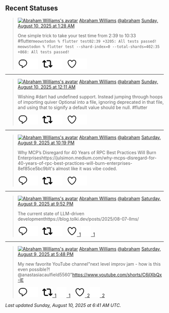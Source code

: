 ## Recent Statuses

> <a href="https://indieweb.social/@abraham"><img alt="Abraham Williams's avatar" src="https://cdn.masto.host/indiewebsocial/accounts/avatars/109/292/540/382/343/163/original/d00f2e03ce9c85b1.jpg" height="24" width="24" ></a> [Abraham Williams](https://indieweb.social/@abraham) [@abraham](https://indieweb.social/@abraham) [Sunday, August 10, 2025 at 1:28 AM](https://indieweb.social/@abraham/115001873730534555)
>
> One simple trick to take your test time from 2:39 to 10:33 #flutter```meowstodon % flutter test02:39 +3205: All tests passed!                                                                                                                                                                                                                                                 meowstodon % flutter test --shard-index=0 --total-shards=402:35 +868: All tests passed!```
>
> [![Reply](./images/reply_light.svg#gh-light-mode-only "Reply")](https://indieweb.social/@abraham/115001873730534555#gh-light-mode-only)[![Reply](./images/reply.svg#gh-dark-mode-only "Reply")](https://indieweb.social/@abraham/115001873730534555#gh-dark-mode-only)&emsp;[![Boost](./images/retweet_light.svg#gh-light-mode-only "Boost")](https://indieweb.social/@abraham/115001873730534555#gh-light-mode-only)[![Boost](./images/retweet.svg#gh-dark-mode-only "Boost")](https://indieweb.social/@abraham/115001873730534555#gh-dark-mode-only)&emsp;[![Favorite](./images/like_light.svg#gh-light-mode-only "Favorite")](https://indieweb.social/@abraham/115001873730534555#gh-light-mode-only)[![Favorite](./images/like.svg#gh-dark-mode-only "Favorite")](https://indieweb.social/@abraham/115001873730534555#gh-dark-mode-only)


---

> <a href="https://indieweb.social/@abraham"><img alt="Abraham Williams's avatar" src="https://cdn.masto.host/indiewebsocial/accounts/avatars/109/292/540/382/343/163/original/d00f2e03ce9c85b1.jpg" height="24" width="24" ></a> [Abraham Williams](https://indieweb.social/@abraham) [@abraham](https://indieweb.social/@abraham) [Sunday, August 10, 2025 at 12:11 AM](https://indieweb.social/@abraham/115001568293453022)
>
> Wishing #dart had undefined support. Instead jumping through hoops of importing quiver Optional into a file, ignoring deprecated in that file, and using that to signify a default value should be null. #flutter
>
> [![Reply](./images/reply_light.svg#gh-light-mode-only "Reply")](https://indieweb.social/@abraham/115001568293453022#gh-light-mode-only)[![Reply](./images/reply.svg#gh-dark-mode-only "Reply")](https://indieweb.social/@abraham/115001568293453022#gh-dark-mode-only)&emsp;[![Boost](./images/retweet_light.svg#gh-light-mode-only "Boost")](https://indieweb.social/@abraham/115001568293453022#gh-light-mode-only)[![Boost](./images/retweet.svg#gh-dark-mode-only "Boost")](https://indieweb.social/@abraham/115001568293453022#gh-dark-mode-only)&emsp;[![Favorite](./images/like_light.svg#gh-light-mode-only "Favorite")](https://indieweb.social/@abraham/115001568293453022#gh-light-mode-only)[![Favorite](./images/like.svg#gh-dark-mode-only "Favorite")](https://indieweb.social/@abraham/115001568293453022#gh-dark-mode-only)


---

> <a href="https://indieweb.social/@abraham"><img alt="Abraham Williams's avatar" src="https://cdn.masto.host/indiewebsocial/accounts/avatars/109/292/540/382/343/163/original/d00f2e03ce9c85b1.jpg" height="24" width="24" ></a> [Abraham Williams](https://indieweb.social/@abraham) [@abraham](https://indieweb.social/@abraham) [Saturday, August 9, 2025 at 10:19 PM](https://indieweb.social/@abraham/115001129284221484)
>
> Why MCP’s Disregard for 40 Years of RPC Best Practices Will Burn Enterpriseshttps://julsimon.medium.com/why-mcps-disregard-for-40-years-of-rpc-best-practices-will-burn-enterprises-8ef85ce5bc9bIt&#39;s almost like it was vibe coded.
>
> [![Reply](./images/reply_light.svg#gh-light-mode-only "Reply")](https://indieweb.social/@abraham/115001129284221484#gh-light-mode-only)[![Reply](./images/reply.svg#gh-dark-mode-only "Reply")](https://indieweb.social/@abraham/115001129284221484#gh-dark-mode-only)&emsp;[![Boost](./images/retweet_light.svg#gh-light-mode-only "Boost")](https://indieweb.social/@abraham/115001129284221484#gh-light-mode-only)[![Boost](./images/retweet.svg#gh-dark-mode-only "Boost")](https://indieweb.social/@abraham/115001129284221484#gh-dark-mode-only)&emsp;[![Favorite](./images/like_light.svg#gh-light-mode-only "Favorite")](https://indieweb.social/@abraham/115001129284221484#gh-light-mode-only)[![Favorite](./images/like.svg#gh-dark-mode-only "Favorite")](https://indieweb.social/@abraham/115001129284221484#gh-dark-mode-only)


---

> <a href="https://indieweb.social/@abraham"><img alt="Abraham Williams's avatar" src="https://cdn.masto.host/indiewebsocial/accounts/avatars/109/292/540/382/343/163/original/d00f2e03ce9c85b1.jpg" height="24" width="24" ></a> [Abraham Williams](https://indieweb.social/@abraham) [@abraham](https://indieweb.social/@abraham) [Saturday, August 9, 2025 at 9:52 PM](https://indieweb.social/@abraham/115001023485270188)
>
> The current state of LLM-driven developmenthttps://blog.tolki.dev/posts/2025/08-07-llms/
>
> [![Reply](./images/reply_light.svg#gh-light-mode-only "Reply")](https://indieweb.social/@abraham/115001023485270188#gh-light-mode-only)[![Reply](./images/reply.svg#gh-dark-mode-only "Reply")](https://indieweb.social/@abraham/115001023485270188#gh-dark-mode-only)&emsp;[![Boost](./images/retweet_light.svg#gh-light-mode-only "Boost")](https://indieweb.social/@abraham/115001023485270188#gh-light-mode-only)[![Boost](./images/retweet.svg#gh-dark-mode-only "Boost")](https://indieweb.social/@abraham/115001023485270188#gh-dark-mode-only)&emsp;[![Favorite](./images/like_light.svg#gh-light-mode-only "Favorite")&ensp;1](https://indieweb.social/@abraham/115001023485270188#gh-light-mode-only)[![Favorite](./images/like.svg#gh-dark-mode-only "Favorite")&ensp;1](https://indieweb.social/@abraham/115001023485270188#gh-dark-mode-only)


---

> <a href="https://indieweb.social/@abraham"><img alt="Abraham Williams's avatar" src="https://cdn.masto.host/indiewebsocial/accounts/avatars/109/292/540/382/343/163/original/d00f2e03ce9c85b1.jpg" height="24" width="24" ></a> [Abraham Williams](https://indieweb.social/@abraham) [@abraham](https://indieweb.social/@abraham) [Saturday, August 9, 2025 at 5:48 PM](https://indieweb.social/@abraham/115000062877366078)
>
> My new favorite YouTube channel&quot;next level improv jam - how is this even possible?! ​⁠@anastasiacaulfield5560&quot;https://www.youtube.com/shorts/C6jlXbQx-IE
>
> [![Reply](./images/reply_light.svg#gh-light-mode-only "Reply")](https://indieweb.social/@abraham/115000062877366078#gh-light-mode-only)[![Reply](./images/reply.svg#gh-dark-mode-only "Reply")](https://indieweb.social/@abraham/115000062877366078#gh-dark-mode-only)&emsp;[![Boost](./images/retweet_light.svg#gh-light-mode-only "Boost")&ensp;1](https://indieweb.social/@abraham/115000062877366078#gh-light-mode-only)[![Boost](./images/retweet.svg#gh-dark-mode-only "Boost")&ensp;1](https://indieweb.social/@abraham/115000062877366078#gh-dark-mode-only)&emsp;[![Favorite](./images/like_light.svg#gh-light-mode-only "Favorite")&ensp;2](https://indieweb.social/@abraham/115000062877366078#gh-light-mode-only)[![Favorite](./images/like.svg#gh-dark-mode-only "Favorite")&ensp;2](https://indieweb.social/@abraham/115000062877366078#gh-dark-mode-only)


_Last updated Sunday, August 10, 2025 at 6:41 AM UTC._
